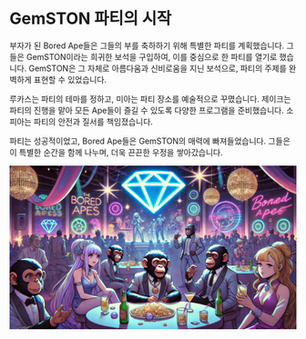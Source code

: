 # GemSTON 파티의 시작

부자가 된 Bored Ape들은 그들의 부를 축하하기 위해 특별한 파티를 계획했습니다. 그들은 GemSTON이라는 희귀한 보석을 구입하여, 이를 중심으로 한 파티를 열기로 했습니다. GemSTON은 그 자체로 아름다움과 신비로움을 지닌 보석으로, 파티의 주제를 완벽하게 표현할 수 있었습니다.

루카스는 파티의 테마를 정하고, 미아는 파티 장소를 예술적으로 꾸몄습니다. 제이크는 파티의 진행을 맡아 모든 Ape들이 즐길 수 있도록 다양한 프로그램을 준비했습니다. 소피아는 파티의 안전과 질서를 책임졌습니다.

파티는 성공적이었고, Bored Ape들은 GemSTON의 매력에 빠져들었습니다. 그들은 이 특별한 순간을 함께 나누며, 더욱 끈끈한 우정을 쌓아갔습니다.

![GemSTON 파티의 시작](../images/03.png)
